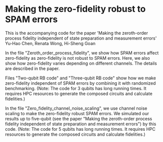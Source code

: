 # Making the zero-fidelity robust to SPAM errors
This is the accompanying code for the paper
'Making the zeroth-order process fidelity independent of state preparation and measurement errors'
Yu-Hao Chen, Renata Wong, Hi-Sheng Goan


In the file "Zeroth_order_process_fidelity", we show how SPAM errors affect zero-fidelity as zero-fidelity is not robust to SPAM errors. Here, we also show how zero-fidelity varies depending on different channels. The details are described in the paper.

Files "Two-qubit RB code" and "Three-qubit RB code" show how we make zero-fidelity independent of SPAM errors by combining it with randomized benchmarking. (Note: The code for 3 qubits has long running times. It requires HPC resources to generate the composed
circuits and calculate fidelities.)


In the file "Zero_fidelity_channel_noise_scaling", we use channel noise scaling to make the zero-fidelity robust SPAM errors. We simulated our results up to five-qubit (see the paper "Making the zeroth-order process fidelity independent of state preparation and measurement errors") by this code. (Note: The code for 5 qubits has long running times. It requires HPC resources to generate the composed
circuits and calculate fidelities.)
